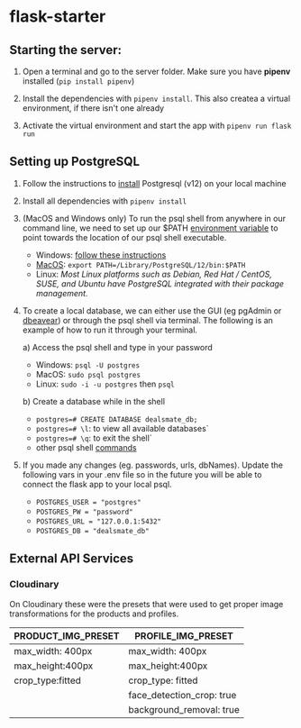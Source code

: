 
# flask-starter

  

  

## Starting the server:

  

  

1. Open a terminal and go to the server folder. Make sure you have **pipenv** installed (`pip install pipenv`)

  

2. Install the dependencies with `pipenv install`. This also createa a virtual environment, if there isn't one already

  

3. Activate the virtual environment and start the app with `pipenv run flask run`

  

  
## Setting up PostgreSQL

  

1. Follow the instructions to [install](https://www.postgresqltutorial.com/install-postgresql/) Postgresql (v12) on your local machine 

2. Install all dependencies with `pipenv install`

3. (MacOS and Windows only) To run the psql shell from anywhere in our command line, we need to set up our $PATH [environment variable](https://superuser.com/questions/284342/what-are-path-and-other-environment-variables-and-how-can-i-set-or-use-them) to point towards the location of our psql shell executable.

	- Windows: [follow these instructions](https://sqlbackupandftp.com/blog/setting-windows-path-for-postgres-tools)
	- [MacOS](https://www.cyberciti.biz/faq/appleosx-bash-unix-change-set-path-environment-variable/): `export PATH=/Library/PostgreSQL/12/bin:$PATH`
	- Linux: *Most Linux platforms such as Debian, Red Hat / CentOS, SUSE, and Ubuntu have PostgreSQL integrated with their package management.*

4. To create a local database, we can either use the GUI (eg pgAdmin or [dbeavear](https://dbeaver.io/download/)) or through the psql shell via terminal. The following is an example of how to run it through your terminal.
    
    a)  Access the psql shell and type in your password
    - Windows: `psql -U postgres`
	- MacOS: `sudo psql postgres`
	- Linux: `sudo -i -u postgres` then `psql`
        
	b)  Create a database while in the shell

	- `postgres=# CREATE DATABASE dealsmate_db;`
	- `postgres=# \l`: to view all available databases`
	- `postgres=# \q`: to exit the shell`
	- other psql shell [commands](https://www.postgresqltutorial.com/psql-commands/)
		

5. If you made any changes (eg. passwords, urls, dbNames). Update the following vars in your .env file so in the future you will be able to connect the flask app to your local psql. 
    - `POSTGRES_USER = "postgres"`
    - `POSTGRES_PW = "password"`
    - `POSTGRES_URL = "127.0.0.1:5432"`
    - `POSTGRES_DB = "dealsmate_db"`

## External API Services

### Cloudinary
On Cloudinary these were the presets that were used to get proper image transformations for the products and profiles.

| PRODUCT_IMG_PRESET  | PROFILE_IMG_PRESET |
|--|--|
| max_width: 400px|max_width: 400px|
|max_height:400px|max_height:400px|
|crop_type:fitted|crop_type: fitted|
||face_detection_crop: true|
||background_removal: true|

